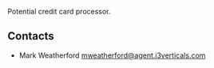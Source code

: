 
Potential credit card processor.

## Contacts
- Mark Weatherford mweatherford@agent.i3verticals.com